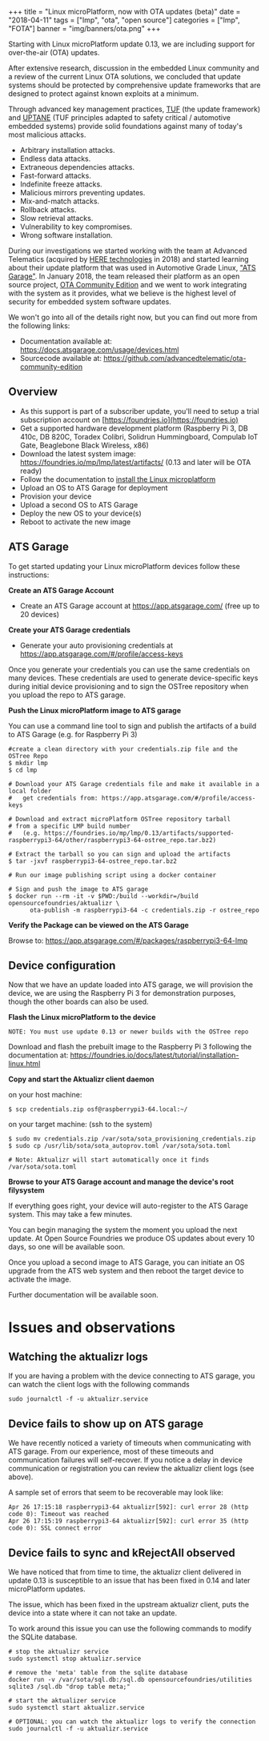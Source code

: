 +++
title = "Linux microPlatform, now with OTA updates (beta)"
date = "2018-04-11"
tags = ["lmp", "ota", "open source"]
categories = ["lmp", "FOTA"]
banner = "img/banners/ota.png"
+++

Starting with Linux microPlatform update 0.13, we are including support for over-the-air (OTA) updates.

<!--more-->

After extensive research, discussion in the embedded Linux community and a review of
the current Linux OTA solutions, we concluded that update systems should be protected
by comprehensive update frameworks that are designed to protect against known exploits
at a minimum.

Through advanced key management practices, [TUF](https://theupdateframework.github.io/)
(the update framework) and [UPTANE](https://uptane.github.io/) (TUF principles adapted
to safety critical / automotive embedded systems) provide solid foundations against
many of today's most malicious attacks.

* Arbitrary installation attacks.
* Endless data attacks.
* Extraneous dependencies attacks.
* Fast-forward attacks.
* Indefinite freeze attacks.
* Malicious mirrors preventing updates.
* Mix-and-match attacks.
* Rollback attacks.
* Slow retrieval attacks.
* Vulnerability to key compromises.
* Wrong software installation.

During our investigations we started working with the team at Advanced Telematics
(acquired by [HERE technologies](https://www.here.com/en) in 2018) and started learning
about their update platform that was used in Automotive Grade Linux,
["ATS Garage"](https://app.atsgarage.com/login).  In January 2018, the team released their
platform as an open source project, [OTA Community Edition](https://github.com/advancedtelematic/ota-community-edition)
and we went to work integrating with the system as it provides, what we believe is
the highest level of security for embedded system software updates.

We won't go into all of the details right now, but you can find out more from the following links:

* Documentation available at: https://docs.atsgarage.com/usage/devices.html
* Sourcecode available at: https://github.com/advancedtelematic/ota-community-edition

## Overview

* As this support is part of a subscriber update, you'll need to setup a trial
subscription account on [https://foundries.io](https://foundries.io)
* Get a supported hardware development platform (Raspberry Pi 3, DB 410c, DB 820C,
Toradex Colibri, Solidrun Hummingboard, Compulab IoT Gate, Beaglebone Black Wireless, x86)
* Download the latest system image: https://foundries.io/mp/lmp/latest/artifacts/
(0.13 and later will be OTA ready)
* Follow the documentation to [install the Linux microplatform](https://foundries.io/docs/latest/tutorial/installation-linux.html)
* Upload an OS to ATS Garage for deployment
* Provision your device
* Upload a second OS to ATS Garage
* Deploy the new OS to your device(s)
* Reboot to activate the new image

## ATS Garage

To get started updating your Linux microPlatform devices follow these instructions:

__Create an ATS Garage Account__

* Create an ATS Garage account at https://app.atsgarage.com/ (free up to 20 devices)

__Create your ATS Garage credentials__
* Generate your auto provisioning credentials at https://app.atsgarage.com/#/profile/access-keys

Once you generate your credentials you can use the same credentials on many
devices. These credentials are used to generate device-specific keys during
initial device provisioning and to sign the OSTree repository when you upload
the repo to ATS garage.

__Push the Linux microPlatform image to ATS garage__

You can use a command line tool to sign and publish the artifacts of a build to
ATS Garage (e.g. for Raspberry Pi 3)

```
#create a clean directory with your credentials.zip file and the OSTree Repo
$ mkdir lmp
$ cd lmp

# Download your ATS Garage credentials file and make it available in a local folder
#	get credentials from: https://app.atsgarage.com/#/profile/access-keys

# Download and extract microPlatform OSTree repository tarball
# from a specific LMP build number
#   (e.g. https://foundries.io/mp/lmp/0.13/artifacts/supported-raspberrypi3-64/other/raspberrypi3-64-ostree_repo.tar.bz2)

# Extract the tarball so you can sign and upload the artifacts
$ tar -jxvf raspberrypi3-64-ostree_repo.tar.bz2

# Run our image publishing script using a docker container

# Sign and push the image to ATS garage
$ docker run --rm -it -v $PWD:/build --workdir=/build opensourcefoundries/aktualizr \
	  ota-publish -m raspberrypi3-64 -c credentials.zip -r ostree_repo

```

__Verify the Package can be viewed on the ATS Garage__

Browse to: https://app.atsgarage.com/#/packages/raspberrypi3-64-lmp

## Device configuration

Now that we have an update loaded into ATS garage, we will provision the device, we
are using the Raspberry Pi 3 for demonstration purposes, though the other boards can
also be used.

__Flash the Linux microPlatform to the device__

    NOTE: You must use update 0.13 or newer builds with the OSTree repo

Download and flash the prebuilt image to the Raspberry Pi 3 following the documentation at: https://foundries.io/docs/latest/tutorial/installation-linux.html

__Copy and start the Aktualizr client daemon__

on your host machine:
```
$ scp credentials.zip osf@raspberrypi3-64.local:~/
```

on your target machine: (ssh to the system)
```
$ sudo mv credentials.zip /var/sota/sota_provisioning_credentials.zip
$ sudo cp /usr/lib/sota/sota_autoprov.toml /var/sota/sota.toml

# Note: Aktualizr will start automatically once it finds /var/sota/sota.toml
```

__Browse to your ATS Garage account and manage the device's root filysystem__

If everything goes right, your device will auto-register to the ATS Garage system.
This may take a few minutes.

You can begin managing the system the moment you upload the next update.  At
Open Source Foundries we produce OS updates about every 10 days, so one will be
available soon.

Once you upload a second image to ATS Garage, you can initiate an OS upgrade from
the ATS web system and then reboot the target device to activate the image.

Further documentation will be available soon.

# Issues and observations

## Watching the aktualizr logs

If you are having a problem with the device connecting to ATS garage, you can
watch the client logs with the following commands

```
sudo journalctl -f -u aktualizr.service
```

## Device fails to show up on ATS garage

We have recently noticed a variety of timeouts when communicating with ATS
garage.  From our experience, most of these timeouts and communication failures
will self-recover.  If you notice a delay in device communication or
registration you can review the aktualizr client logs (see above).

A sample set of errors that seem to be recoverable may look like:

```
Apr 26 17:15:18 raspberrypi3-64 aktualizr[592]: curl error 28 (http code 0): Timeout was reached
Apr 26 17:15:19 raspberrypi3-64 aktualizr[592]: curl error 35 (http code 0): SSL connect error

```


## Device fails to sync and kRejectAll observed

We have noticed that from time to time, the aktualizr client delivered in
update 0.13 is susceptible to an issue that has been fixed in 0.14 and later
microPlatform updates.

The issue, which has been fixed in the upstream aktualizr client, puts the
device into a state where it can not take an update.

To work around this issue you can use the following commands to modify the
SQLite database.

```
# stop the aktualizr service
sudo systemctl stop aktualizr.service

# remove the 'meta' table from the sqlite database
docker run -v /var/sota/sql.db:/sql.db opensourcefoundries/utilities sqlite3 /sql.db "drop table meta;"

# start the aktualizer service
sudo systemctl start aktualizr.service

# OPTIONAL: you can watch the aktualizr logs to verify the connection
sudo journalctl -f -u aktualizr.service
```
